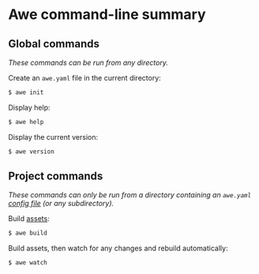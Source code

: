 # Awe command-line summary

## Global commands

*These commands can be run from any directory.*

Create an `awe.yaml` file in the current directory:

```bash
$ awe init
```

Display help:

```bash
$ awe help
```

Display the current version:

```bash
$ awe version
```

## Project commands

*These commands can only be run from a directory containing an `awe.yaml` [config file](configuration.md) (or any subdirectory).*

Build [assets](assets.md):

```bash
$ awe build
```

Build assets, then watch for any changes and rebuild automatically:

```bash
$ awe watch
```
